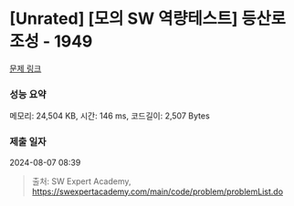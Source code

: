 # [Unrated] [모의 SW 역량테스트] 등산로 조성 - 1949 

[문제 링크](https://swexpertacademy.com/main/code/problem/problemDetail.do?contestProbId=AV5PoOKKAPIDFAUq) 

### 성능 요약

메모리: 24,504 KB, 시간: 146 ms, 코드길이: 2,507 Bytes

### 제출 일자

2024-08-07 08:39



> 출처: SW Expert Academy, https://swexpertacademy.com/main/code/problem/problemList.do